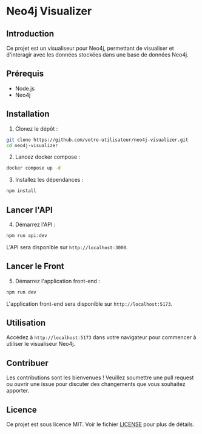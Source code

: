# Neo4j Visualizer

## Introduction
Ce projet est un visualiseur pour Neo4j, permettant de visualiser et d'interagir avec les données stockées dans une base de données Neo4j.

## Prérequis
- Node.js
- Neo4j

## Installation

1. Clonez le dépôt :
  ```bash
  git clone https://github.com/votre-utilisateur/neo4j-visualizer.git
  cd neo4j-visualizer
  ```

2. Lancez docker compose :
  ```bash
  docker compose up -d
  ```

3. Installez les dépendances :
  ```bash
  npm install
  ```

## Lancer l'API

4. Démarrez l'API :
  ```bash
  npm run api:dev
  ```

L'API sera disponible sur `http://localhost:3000`.

## Lancer le Front

5. Démarrez l'application front-end :
  ```bash
  npm run dev
  ```

L'application front-end sera disponible sur `http://localhost:5173`.

## Utilisation
Accédez à `http://localhost:5173` dans votre navigateur pour commencer à utiliser le visualiseur Neo4j.

## Contribuer
Les contributions sont les bienvenues ! Veuillez soumettre une pull request ou ouvrir une issue pour discuter des changements que vous souhaitez apporter.

## Licence
Ce projet est sous licence MIT. Voir le fichier [LICENSE](LICENSE) pour plus de détails.